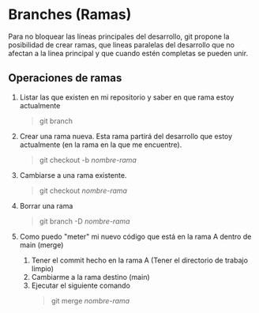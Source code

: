# Branches (Ramas)

Para no bloquear las líneas principales del desarrollo, git propone la posibilidad de crear ramas, que lineas paralelas del desarrollo que no afectan a la linea principal y que cuando estén completas se pueden unir.

## Operaciones de ramas

1. Listar las que existen en mi repositorio y saber en que rama estoy actualmente

    > git branch

2. Crear una rama nueva. Esta rama partirá del desarrollo que estoy actualmente (en la rama en la que me encuentre).

    > git checkout -b _nombre-rama_

3. Cambiarse a una rama existente.

    > git checkout _nombre-rama_

4. Borrar una rama

    > git branch -D _nombre-rama_

5. Como puedo "meter" mi nuevo código que está en la rama A dentro de main (merge)

    1. Tener el commit hecho en la rama A (Tener el directorio de trabajo limpio)
    2. Cambiarme a la rama destino (main)
    3. Ejecutar el siguiente comando
        > git merge _nombre-rama_
